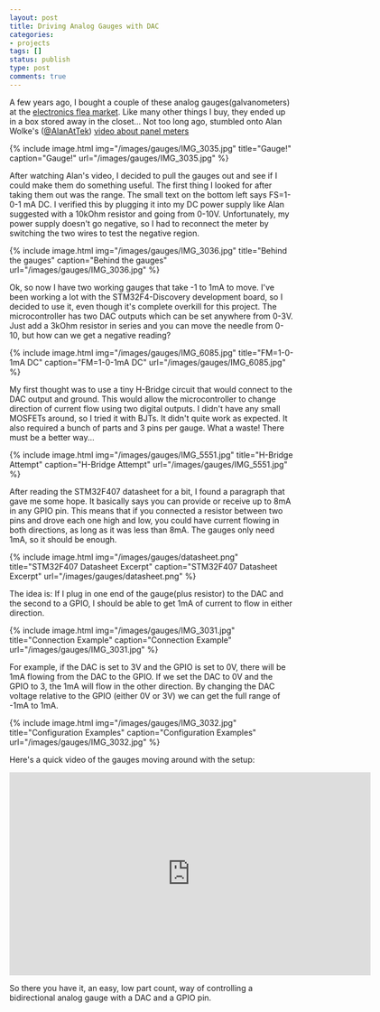 ```yaml
---
layout: post
title: Driving Analog Gauges with DAC
categories:
- projects
tags: []
status: publish
type: post
comments: true
---
```


A few years ago, I bought a couple of these analog gauges(galvanometers) at the [electronics flea market][0]. Like many other things I buy, they ended up in a box stored away in the closet… Not too long ago, stumbled onto Alan Wolke's ([@AlanAtTek][1]) [video about panel meters][2]

{% include image.html
            img="/images/gauges/IMG_3035.jpg"
            title="Gauge!"
            caption="Gauge!"
            url="/images/gauges/IMG_3035.jpg" %}

After watching Alan's video, I decided to pull the gauges out and see if I could make them do something useful. The first thing I looked for after taking them out was the range. The small text on the bottom left says FS=1-0-1 mA DC. I verified this by plugging it into my DC power supply like Alan suggested with a 10kOhm resistor and going from 0-10V. Unfortunately, my power supply doesn't go negative, so I had to reconnect the meter by switching the two wires to test the negative region.

{% include image.html
            img="/images/gauges/IMG_3036.jpg"
            title="Behind the gauges"
            caption="Behind the gauges"
            url="/images/gauges/IMG_3036.jpg" %}

Ok, so now I have two working gauges that take -1 to 1mA to move. I've been working a lot with the STM32F4-Discovery development board, so I decided to use it, even though it's complete overkill for this project. The microcontroller has two DAC outputs which can be set anywhere from 0-3V. Just add a 3kOhm resistor in series and you can move the needle from 0-10, but how can we get a negative reading?

{% include image.html
            img="/images/gauges/IMG_6085.jpg"
            title="FM=1-0-1mA DC"
            caption="FM=1-0-1mA DC"
            url="/images/gauges/IMG_6085.jpg" %}

My first thought was to use a tiny H-Bridge circuit that would connect to the DAC output and ground. This would allow the microcontroller to change direction of current flow using two digital outputs. I didn't have any small MOSFETs around, so I tried it with BJTs. It didn't quite work as expected. It also required a bunch of parts and 3 pins per gauge. What a waste! There must be a better way...

{% include image.html
            img="/images/gauges/IMG_5551.jpg"
            title="H-Bridge Attempt"
            caption="H-Bridge Attempt"
            url="/images/gauges/IMG_5551.jpg" %}

After reading the STM32F407 datasheet for a bit, I found a paragraph that gave me some hope. It basically says you can provide or receive up to 8mA in any GPIO pin. This means that if you connected a resistor between two pins and drove each one high and low, you could have current flowing in both directions, as long as it was less than 8mA. The gauges only need 1mA, so it should be enough.

{% include image.html
            img="/images/gauges/datasheet.png"
            title="STM32F407 Datasheet Excerpt"
            caption="STM32F407 Datasheet Excerpt"
            url="/images/gauges/datasheet.png" %}

The idea is: If I plug in one end of the gauge(plus resistor) to the DAC and the second to a GPIO, I should be able to get 1mA of current to flow in either direction.

{% include image.html
            img="/images/gauges/IMG_3031.jpg"
            title="Connection Example"
            caption="Connection Example"
            url="/images/gauges/IMG_3031.jpg" %}

For example, if the DAC is set to 3V and the GPIO is set to 0V, there will be 1mA flowing from the DAC to the GPIO. If we set the DAC to 0V and the GPIO to 3, the 1mA will flow in the other direction. By changing the DAC voltage relative to the GPIO (either 0V or 3V) we can get the full range of -1mA to 1mA.

{% include image.html
            img="/images/gauges/IMG_3032.jpg"
            title="Configuration Examples"
            caption="Configuration Examples"
            url="/images/gauges/IMG_3032.jpg" %}

Here's a quick video of the gauges moving around with the setup:

<div align="center"><iframe width="640" height="360" src="https://www.youtube.com/embed/xQUWoCiiftM" frameborder="0" allowfullscreen></iframe></div>

So there you have it, an easy, low part count, way of controlling a bidirectional analog gauge with a DAC and a GPIO pin.

[0]: http://www.electronicsfleamarket.com
[1]: https://twitter.com/AlanAtTek
[2]: https://www.youtube.com/watch?v=wbRx5cQZ8Ts
